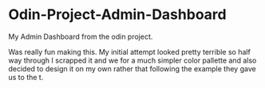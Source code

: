 # Odin-Project-Admin-Dashboard
My Admin Dashboard from the odin project. 

Was really fun making this. My initial attempt looked pretty terrible so half way through I scrapped it and we for a much simpler color pallette and also decided to design it on my own rather that following the example they gave us to the t. 
